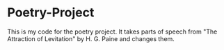 # Poetry-Project
This is my code for the poetry project. It takes parts of speech from "The Attraction of Levitation" by H. G. Paine and changes them.
